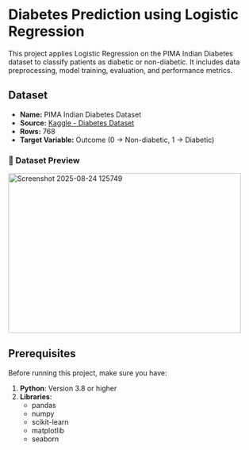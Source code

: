 # Diabetes Prediction using Logistic Regression
This project applies Logistic Regression on the PIMA Indian Diabetes dataset to classify patients as diabetic or non-diabetic. It includes data preprocessing, model training, evaluation, and performance metrics.
## Dataset
- **Name:** PIMA Indian Diabetes Dataset  
- **Source:** [Kaggle - Diabetes Dataset](https://www.kaggle.com/datasets/uciml/pima-indians-diabetes-database)  
- **Rows:** 768  
- **Target Variable:** Outcome (0 → Non-diabetic, 1 → Diabetic)  

### 📸 Dataset Preview  
<img width="469" height="322" alt="Screenshot 2025-08-24 125749" src="https://github.com/user-attachments/assets/34fbae65-a832-479e-8899-5a556c175ec4" />

## Prerequisites
Before running this project, make sure you have:  
1. **Python**: Version 3.8 or higher  
2. **Libraries**:  
   - pandas  
   - numpy  
   - scikit-learn  
   - matplotlib  
   - seaborn
